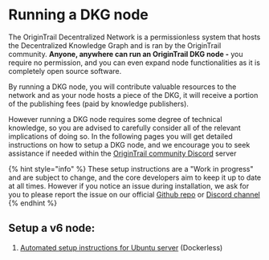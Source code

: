 # Running a DKG node

The OriginTrail Decentralized Network is a permissionless system that hosts the Decentralized Knowledge Graph and is ran by the OriginTrail community. **Anyone, anywhere can run an OriginTrail DKG node -** you require no permission, and you can even expand node functionalities as it is completely open source software.&#x20;

By running a DKG node, you will contribute valuable resources to the network and as your node hosts a piece of the DKG, it will receive a portion of the publishing fees (paid by knowledge publishers).&#x20;

However running a DKG node requires some degree of technical knowledge, so you are advised to carefully consider all of the relevant implications of doing so. In the following pages you will get detailed instructions on how to setup a DKG node, and we encourage you to seek assistance if needed within the [OriginTrail community Discord](https://discord.com/invite/FCgYk2S) server

{% hint style="info" %}
These setup instructions are a "Work in progress" and are subject to change, and the core developers aim to keep it up to date at all times. However if you notice an issue during installation, we ask for you to please report the issue on our official [Github repo](https://github.com/OriginTrail/ot-node) or [Discord channel](https://discord.com/invite/FCgYk2S)
{% endhint %}

## Setup a **v6** node: <a href="#docs-internal-guid-e057adbf-7fff-9a68-2579-1fe11935388b" id="docs-internal-guid-e057adbf-7fff-9a68-2579-1fe11935388b"></a>

1. [Automated setup instructions for Ubuntu server](broken-reference) (Dockerless)
